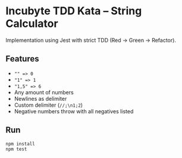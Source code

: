 # Incubyte TDD Kata – String Calculator

Implementation using Jest with strict TDD (Red → Green → Refactor).

## Features
- `"" => 0`
- `"1" => 1`
- `"1,5" => 6`
- Any amount of numbers
- Newlines as delimiter
- Custom delimiter (`//;\n1;2`)
- Negative numbers throw with all negatives listed

## Run
```bash
npm install
npm test
